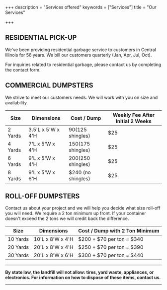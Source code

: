 +++
description = "Services offered"
keywords = ["Services"]
title = "Our Services"

+++
<a name="residential"></a>

## RESIDENTIAL PICK-UP

We've been providing residential garbage service to customers in Central Illinois for 56 years. We bill our customers quarterly (Jan, Apr, Jul, Oct).

For inquiries related to residential garbage, please contact us by completing the contact form.

## COMMERCIAL DUMPSTERS

We strive to meet our customers needs. We will work with you on size and availability.  

| Size | Dimensions | Cost / Dump | Weekly Fee After Initial 2 Weeks |
| --- | --- | --- | --- |
| 2 Yards | 3.5'L x 5'W x 4'H | $90 ($125 shingles) | $25 |
| 4 Yards | 7'L x 5'W x 4'H | $150 ($175 shingles) | $25 |
| 6 Yards | 9'L x 5'W x 4'H | $200 ($250 shingles) | $25 |
| 8 Yards | 9'L x 5'W x 6'H | $240 (no shingles) | $25 |

## ROLL-OFF DUMPSTERS

Contact us about your project and we will help you decide what size roll-off you will need. 
We require a 2 ton minimum up front. If your container doesn't exceed the 2 tons we will credit back the difference. 

| Size | Dimensions | Cost / Dump with 2 Ton Minimum |
| --- | --- | --- |
| 10 Yards | 10'L x 8'W x 4'H | $200 + $70 per ton = $340 |
| 20 Yards | 20'L x 8'W x 4'H | $250 + $70 per ton = $390 |
| 30 Yards | 20'L x 8'W x 6'H | $300 + $70 per ton = $440 |

***
<b>By state law, the landfill will not allow: tires, yard waste, appliances, or electronics. For information on how to dispose of these items, contact us.<b>

***
